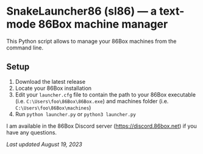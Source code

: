 # SnakeLauncher86 (sl86) — a text-mode 86Box machine manager
This Python script allows to manage your 86Box machines from the command line.

## Setup
1. Download the latest release
2. Locate your 86Box installation
3. Edit your `launcher.cfg` file to contain the path to your 86Box executable (i.e. `C:\Users\foo\86Box\86Box.exe`) and machines folder (i.e. `C:\Users\foo\86Box\machines`)
4. Run `python launcher.py` or `python3 launcher.py`

I am available in the 86Box Discord server (https://discord.86box.net) if you have any questions.

_Last updated August 19, 2023_
